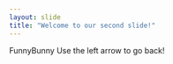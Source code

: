 ```yaml
---
layout: slide
title: "Welcome to our second slide!"
---
```

FunnyBunny
Use the left arrow to go back!
